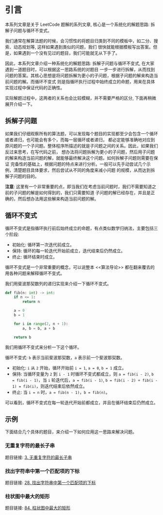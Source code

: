 # 引言

本系列文章是关于 LeetCode 题解的系列文章, 核心是一个系统化的解题思路: 拆解子问题与循环不变式。

我们通常在解算法题的时候，会习惯性的将题目归类到不同的模板中，如二分、搜索、动态规划等, 这样如果遇到类似的问题，我们
很快就能根据模板写出答案。但是，如果遇到一个没有见过的题目，我们可能就无从下手了。

因此，本系列文章介绍一种系统化的解题思路: 拆解子问题与循环不变式, 在大家遇到一道题目时，可以根据这一思路系统的对题目
一步一步进行拆解，从而找到问题的答案。其核心思想是将问题拆解为更小的子问题，根据子问题的解来构造当前问题的解。而循环不变式
则是指循环执行过程中始终成立的命题，用来在具体实现过程中保证代码的正确性。

实际解题过程中，这两者的关系也会比较模糊，并不需要严格的区分, 下面再稍微展开介绍一下。

## 拆解子问题

如果我们仔细观察所有的算法题，可以发现每个题目的实现都至少会包含一个循环或者递归，也可能会有多个，而每一层循环或者递归，
都必定能够准确地对应到原问题的一个子问题。整体程序所描述的就是子问题之间的关系。因此，如果我们反过来思考，在写代码之前，
想办法将问题拆解为更小的子问题，然后用子问题的解来构造当前问题的解，就能够最终解决这个问题。如何拆解子问题则需要在保证
完备性的基础上，根据问题的特点来进行分析。一般可以先手动尝试几个示例，清楚题目具体要求，然后尝试从不同的角度来减小问题
的规模，从而达到拆解子问题的目的。

**注意**: 这里有一个非常重要的点，即当我们在考虑当前问题时，我们不需要知道之前的子问题的解是如何得到的，我们只需要知道
子问题的解已经存在，并且是正确的，然后想办法用这些解来构造当前问题的解。

## 循环不变式

循环不变式是指循环执行前后始终成立的命题，有点类似数学归纳法，主要包括三个阶段:
- 初始化: 循环第一次迭代前成立。
- 保持: 循环的每一轮迭代开始前成立，迭代结束后仍然成立。
- 终止: 循环结束时成立。

循环不变式是一个非常重要的概念，可以说整本 <<算法导论>> 都在翻来覆去的用各种问题来解释循环不变式。

我们用斐波那契数列的递归实现来介绍一下循环不变式。

```python
def fib(n: int) -> int:
    if n <= 1:
        return n

    a = 0
    b = 1

    for i in range(2, n + 1):
        a, b = b, a + b

    return b
```

我们用循环不变式来分析一下这个循环。

循环不变式: `b` 表示当前斐波那契数，`a` 表示前一个斐波那契数。
- 初始化: `i` 从 `2` 开始，循环开始前 `i = 1`, `a = 0`, `b = 1` 成立。
- 保持: 当循环变量为 `2` 到 `i - 1` 时循环不变式都成立，则 `a = fib(i - 2)`, `b = fib(i - 1)`，当 `i` 轮迭代后，`a = fib(i - 1)`, `b = fib(i - 2) + fib(i - 1) = fib(i)`，则迭代结束后依然成立。
- 终止: 当 `i = n` 时，`a = fib(n - 1)`，`b = fib(n)`。

可以看到，循环不变式在每一轮迭代开始前都成立，并且在循环结束后仍然成立。

## 示例

下面结合几个具体的题目，来介绍一下如何应用这一思路来解决问题。

### 无重复字符的最长子串

题目链接: [3. 无重复字符的最长子串](https://leetcode.cn/problems/longest-substring-without-repeating-characters/)



### 找出字符串中第一个匹配项的下标

题目链接: [28. 找出字符串中第一个匹配项的下标](https://leetcode.cn/problems/find-the-index-of-the-first-occurrence-in-a-string/description/)


### 柱状图中最大的矩形


题目链接: [84. 柱状图中最大的矩形](https://leetcode.cn/problems/largest-rectangle-in-histogram/description/)









